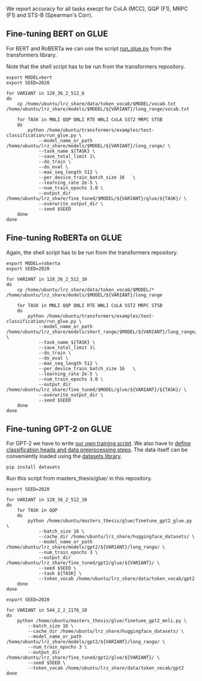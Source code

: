 We report accuracy for all tasks execpt for CoLA (MCC), QQP (F1), MRPC (F1) and STS-B (Spearman's Corr).

## Fine-tuning BERT on GLUE

For BERT and RoBERTa we can use the script [run_glue.py](https://github.com/huggingface/transformers/blob/master/examples/text-classification/run_glue.py) from the transformers library. 

Note that the shell script has to be run from the transformers repository.

```
export MODEL=bert
export SEED=2020

for VARIANT in 128_36_2_512_6
do
    cp /home/ubuntu/lrz_share/data/token_vocab/$MODEL/vocab.txt /home/ubuntu/lrz_share/models/$MODEL/${VARIANT}/long_range/vocab.txt

    for TASK in MNLI QQP QNLI RTE WNLI CoLA SST2 MRPC STSB
    do
        python /home/ubuntu/transformers/examples/text-classification/run_glue.py \
            --model_name_or_path /home/ubuntu/lrz_share/models/$MODEL/${VARIANT}/long_range/ \
            --task_name ${TASK} \
            --save_total_limit 1\
            --do_train \
            --do_eval \
            --max_seq_length 512 \
            --per_device_train_batch_size 16   \
            --learning_rate 2e-5 \
            --num_train_epochs 3.0 \
            --output_dir /home/ubuntu/lrz_share/fine_tuned/$MODEL/${VARIANT}/glue/${TASK}/ \
            --overwrite_output_dir \
            --seed $SEED
    done
done
```


## Fine-tuning RoBERTa on GLUE

Again, the shell script has to be run from the transformers repository.

```
export MODEL=roberta
export SEED=2020

for VARIANT in 128_36_2_512_10
do
    cp /home/ubuntu/lrz_share/data/token_vocab/$MODEL/* /home/ubuntu/lrz_share/models/$MODEL/${VARIANT}/long_range

    for TASK in MNLI QQP QNLI RTE WNLI CoLA SST2 MRPC STSB
    do
        python /home/ubuntu/transformers/examples/text-classification/run_glue.py \
            --model_name_or_path /home/ubuntu/lrz_share/models/short_range/$MODEL/${VARIANT}/long_range/ \
            --task_name ${TASK} \
            --save_total_limit 1\
            --do_train \
            --do_eval \
            --max_seq_length 512 \
            --per_device_train_batch_size 16   \
            --learning_rate 2e-5 \
            --num_train_epochs 3.0 \
            --output_dir /home/ubuntu/lrz_share/fine_tuned/$MODEL/glue/${VARIANT}/${TASK}/ \
            --overwrite_output_dir \
            --seed $SEED
    done
done
```

## Fine-tuning GPT-2 on GLUE

For GPT-2 we have to write [our own training script](https://github.com/PMSchulze/masters_thesis/blob/master/glue/finetune_gpt2_glue.py). We also have to [define classification heads and data preprocessing steps](https://github.com/PMSchulze/masters_thesis/blob/master/glue/utils_gpt2_glue.py). The data itself can be conveniently loaded using the [datasets library](https://huggingface.co/docs/datasets/).

```
pip install datasets
```

Run this script from masters_thesis/glue/ in this repository.

```
export SEED=2020

for VARIANT in 128_36_2_512_10
do
    for TASK in QQP
    do
        python /home/ubuntu/masters_thesis/glue/finetune_gpt2_glue.py \
            --batch_size 16 \
            --cache_dir /home/ubuntu/lrz_share/huggingface_datasets/ \
            --model_name_or_path /home/ubuntu/lrz_share/models/gpt2/${VARIANT}/long_range/ \
            --num_train_epochs 3 \
            --output_dir /home/ubuntu/lrz_share/fine_tuned/gpt2/glue/${VARIANT}/ \
            --seed $SEED \
            --task ${TASK} \
            --token_vocab /home/ubuntu/lrz_share/data/token_vocab/gpt2
    done
done
```

```
export SEED=2020

for VARIANT in 544_2_2_2176_10
do
    python /home/ubuntu/masters_thesis/glue/finetune_gpt2_mnli.py \
        --batch_size 16 \
        --cache_dir /home/ubuntu/lrz_share/huggingface_datasets/ \
        --model_name_or_path /home/ubuntu/lrz_share/models/gpt2/${VARIANT}/long_range/ \
        --num_train_epochs 3 \
        --output_dir /home/ubuntu/lrz_share/fine_tuned/gpt2/glue/${VARIANT}/ \
        --seed $SEED \
        --token_vocab /home/ubuntu/lrz_share/data/token_vocab/gpt2
done
```
